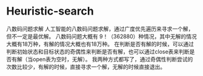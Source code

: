 # Heuristic-search
八数码问题求解
  人工智能的八数码问题求解，通过广度优先遍历来寻求一个解，但不一定是最优解。
八数码问题大概有 9！（362880）种情况，其中无解的情况大概有18万种，有解的情况大概也有18万种。
在判断是否有解的时候，可以通过判断初始状态和目标状态的奇偶性来判断是否有解，也可以通过close表来判断是否有解（当open表为空时，无解）。
我两种方式都写了，通过奇偶性判断尝试的次数比较少，有解的时候，直接寻求一个解，无解的时候直接退出。
